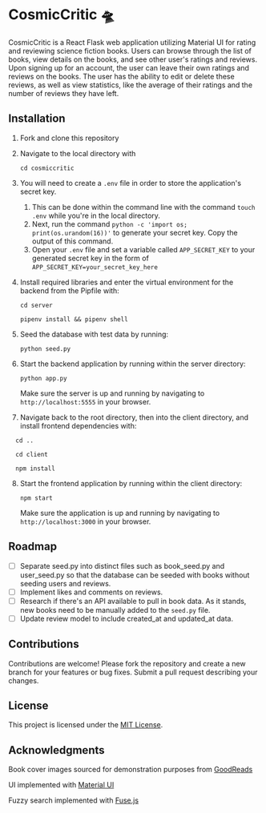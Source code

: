 # CosmicCritic 🛸

CosmicCritic is a React Flask web application utilizing Material UI for rating and reviewing science fiction books. Users can browse through the list of books, view details on the books, and see other user's ratings and reviews. Upon signing up for an account, the user can leave their own ratings and reviews on the books. The user has the ability to edit or delete these reviews, as well as view statistics, like the average of their ratings and the number of reviews they have left.

## Installation

1. Fork and clone this repository
2. Navigate to the local directory with

   `cd cosmiccritic`

3. You will need to create a `.env` file in order to store the application's secret key.

   1. This can be done within the command line with the command `touch .env` while you're in the local directory.
   2. Next, run the command `python -c 'import os; print(os.urandom(16))'` to generate your secret key. Copy the output of this command.
   3. Open your `.env` file and set a variable called `APP_SECRET_KEY` to your generated secret key in the form of `APP_SECRET_KEY=your_secret_key_here`

4. Install required libraries and enter the virtual environment for the backend from the Pipfile with:

   ```
   cd server

   pipenv install && pipenv shell

   ```

5. Seed the database with test data by running:

   `python seed.py`

6. Start the backend application by running within the server directory:

   ```
   python app.py
   ```

   Make sure the server is up and running by navigating to `http://localhost:5555` in your browser.

7. Navigate back to the root directory, then into the client directory, and install frontend dependencies with:

```
  cd ..

  cd client

  npm install
```

8. Start the frontend application by running within the client directory:

   ```
   npm start
   ```

   Make sure the application is up and running by navigating to `http://localhost:3000` in your browser.

## Roadmap

- [ ] Separate seed.py into distinct files such as book_seed.py and user_seed.py so that the database can be seeded with books without seeding users and reviews.
- [ ] Implement likes and comments on reviews.
- [ ] Research if there's an API available to pull in book data. As it stands, new books need to be manually added to the `seed.py` file.
- [ ] Update review model to include created_at and updated_at data.

## Contributions

Contributions are welcome! Please fork the repository and create a new branch for your features or bug fixes. Submit a pull request describing your changes.

## License

This project is licensed under the [MIT License](https://choosealicense.com/licenses/mit/).

## Acknowledgments

Book cover images sourced for demonstration purposes from [GoodReads](https://www.goodreads.com/)

UI implemented with [Material UI](https://mui.com/)

Fuzzy search implemented with [Fuse.js](https://www.fusejs.io/)
